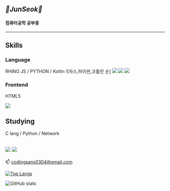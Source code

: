## *🐣JunSeok🐣*
#### 컴퓨터공학 공부중
---
## Skills
### Language
RHINO JS / PYTHON / Kotlin
![자스,파이썬,코틀린 순]
<img src="https://camo.githubusercontent.com/ef3c8878cc1b118305f2a0e1d4dc79fa7f556b38403576a685787b84266ee743/68747470733a2f2f696d672e736869656c64732e696f2f62616467652f2d6a6176617363726970742d6332616430373f7374796c653d666f722d7468652d6261646765266c6f676f3d6a617661736372697074266c6f676f436f6c6f723d666666"/> <img src="https://camo.githubusercontent.com/5e1ffb537fb7903df7a181ea5ee2101c44f697813518cd7ae16fd4afbdd02980/68747470733a2f2f696d672e736869656c64732e696f2f62616467652f2d507974686f6e2d3337373661623f7374796c653d666f722d7468652d6261646765266c6f676f3d707974686f6e266c6f676f436f6c6f723d666666"/> <img src="https://camo.githubusercontent.com/5f8e3380acd174df4d50a0a775642065ba60f00c49dfbd5a496882705dfd98d7/68747470733a2f2f696d672e736869656c64732e696f2f62616467652f2d4b6f746c696e2d3030393564353f7374796c653d666f722d7468652d6261646765266c6f676f3d6b6f746c696e266c6f676f436f6c6f723d666666"/>

### Frontend
HTML5

<img src="https://camo.githubusercontent.com/f7fe71e8dfbe232919210d713a4885e3a5483ccc8807f8f8056d553256cfb5e4/68747470733a2f2f696d672e736869656c64732e696f2f62616467652f2d48544d4c352d4533344632363f7374796c653d666f722d7468652d6261646765266c6f676f3d48544d4c35266c6f676f436f6c6f723d666666"/>

## Studying
C lang / Python / Network

<img src="https://camo.githubusercontent.com/db112bc37df2a398b00380416f5bd8baa44868d9bb941d2e53381bb7f8c0279b/68747470733a2f2f696d672e736869656c64732e696f2f62616467652f2d632d4138423943433f7374796c653d666f722d7468652d6261646765266c6f676f3d63266c6f676f436f6c6f723d666666"/> <img src="https://camo.githubusercontent.com/5e1ffb537fb7903df7a181ea5ee2101c44f697813518cd7ae16fd4afbdd02980/68747470733a2f2f696d672e736869656c64732e696f2f62616467652f2d507974686f6e2d3337373661623f7374796c653d666f722d7468652d6261646765266c6f676f3d707974686f6e266c6f676f436f6c6f723d666666"/>
---
📫 codingsans0304@gmail.com

[![Top Langs](https://github-readme-stats.vercel.app/api/top-langs/?username=junseok0304)](https://github.com/anuraghazra/github-readme-stats)

![GitHub stats](https://github-readme-stats.vercel.app/api?username=junseok0304&show_icons=true)  

